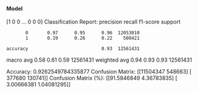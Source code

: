 #### Model
[1 0 0 ... 0 0 0]
Classification Report:
              precision    recall  f1-score   support

           0       0.97      0.95      0.96  12053010
           1       0.19      0.26      0.22    508421

    accuracy                           0.93  12561431
   macro avg       0.58      0.61      0.59  12561431
weighted avg       0.94      0.93      0.93  12561431

Accuracy: 0.9262549784335877
Confusion Matrix:
[[11504347   548663]
 [  377680   130741]]
Confusion Matrix (%):
[[91.5846849   4.36783835]
 [ 3.00666381  1.04081295]]
